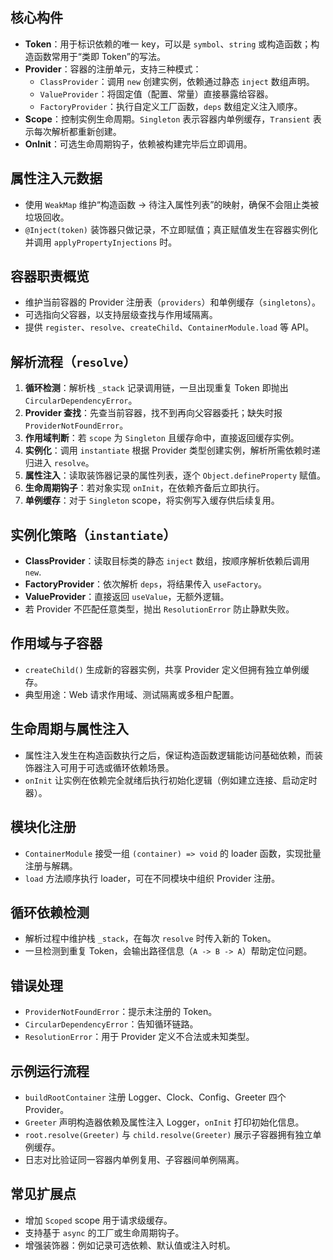 ## 核心构件
  - **Token**：用于标识依赖的唯一 key，可以是 `symbol`、`string` 或构造函数；构造函数常用于“类即 Token”的写法。
  - **Provider**：容器的注册单元，支持三种模式：
    - `ClassProvider`：调用 `new` 创建实例，依赖通过静态 `inject` 数组声明。
    - `ValueProvider`：将固定值（配置、常量）直接暴露给容器。
    - `FactoryProvider`：执行自定义工厂函数，`deps` 数组定义注入顺序。
  - **Scope**：控制实例生命周期。`Singleton` 表示容器内单例缓存，`Transient` 表示每次解析都重新创建。
  - **OnInit**：可选生命周期钩子，依赖被构建完毕后立即调用。

  ## 属性注入元数据
  - 使用 `WeakMap` 维护“构造函数 → 待注入属性列表”的映射，确保不会阻止类被垃圾回收。
  - `@Inject(token)` 装饰器只做记录，不立即赋值；真正赋值发生在容器实例化并调用 `applyPropertyInjections` 时。

  ## 容器职责概览
  - 维护当前容器的 Provider 注册表（`providers`）和单例缓存（`singletons`）。
  - 可选指向父容器，以支持层级查找与作用域隔离。
  - 提供 `register`、`resolve`、`createChild`、`ContainerModule.load` 等 API。

  ## 解析流程（`resolve`）
  1. **循环检测**：解析栈 `_stack` 记录调用链，一旦出现重复 Token 即抛出 `CircularDependencyError`。
  2. **Provider 查找**：先查当前容器，找不到再向父容器委托；缺失时报 `ProviderNotFoundError`。
  3. **作用域判断**：若 `scope` 为 `Singleton` 且缓存命中，直接返回缓存实例。
  4. **实例化**：调用 `instantiate` 根据 Provider 类型创建实例，解析所需依赖时递归进入 `resolve`。
  5. **属性注入**：读取装饰器记录的属性列表，逐个 `Object.defineProperty` 赋值。
  6. **生命周期钩子**：若对象实现 `onInit`，在依赖齐备后立即执行。
  7. **单例缓存**：对于 `Singleton` scope，将实例写入缓存供后续复用。

  ## 实例化策略（`instantiate`）
  - **ClassProvider**：读取目标类的静态 `inject` 数组，按顺序解析依赖后调用 `new`.
  - **FactoryProvider**：依次解析 `deps`，将结果传入 `useFactory`。
  - **ValueProvider**：直接返回 `useValue`，无额外逻辑。
  - 若 Provider 不匹配任意类型，抛出 `ResolutionError` 防止静默失败。

  ## 作用域与子容器
  - `createChild()` 生成新的容器实例，共享 Provider 定义但拥有独立单例缓存。
  - 典型用途：Web 请求作用域、测试隔离或多租户配置。

  ## 生命周期与属性注入
  - 属性注入发生在构造函数执行之后，保证构造函数逻辑能访问基础依赖，而装饰器注入可用于可选或循环依赖场景。
  - `onInit` 让实例在依赖完全就绪后执行初始化逻辑（例如建立连接、启动定时器）。

  ## 模块化注册
  - `ContainerModule` 接受一组 `(container) => void` 的 loader 函数，实现批量注册与解耦。
  - `load` 方法顺序执行 loader，可在不同模块中组织 Provider 注册。

  ## 循环依赖检测
  - 解析过程中维护栈 `_stack`，在每次 `resolve` 时传入新的 Token。
  - 一旦检测到重复 Token，会输出路径信息（`A -> B -> A`）帮助定位问题。

  ## 错误处理
  - `ProviderNotFoundError`：提示未注册的 Token。
  - `CircularDependencyError`：告知循环链路。
  - `ResolutionError`：用于 Provider 定义不合法或未知类型。

  ## 示例运行流程
  - `buildRootContainer` 注册 Logger、Clock、Config、Greeter 四个 Provider。
  - `Greeter` 声明构造器依赖及属性注入 Logger，`onInit` 打印初始化信息。
  - `root.resolve(Greeter)` 与 `child.resolve(Greeter)` 展示子容器拥有独立单例缓存。
  - 日志对比验证同一容器内单例复用、子容器间单例隔离。

  ## 常见扩展点
  - 增加 `Scoped` scope 用于请求级缓存。
  - 支持基于 `async` 的工厂或生命周期钩子。
  - 增强装饰器：例如记录可选依赖、默认值或注入时机。